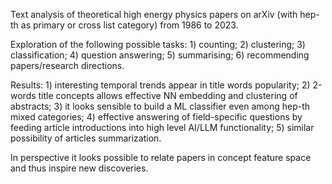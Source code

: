 Text analysis of theoretical high energy physics papers on arXiv (with hep-th as primary or cross list category) from 1986 to 2023. 

Exploration of the following possible tasks: 1) counting; 2) clustering; 3) classification; 4) question answering; 5) summarising; 6) recommending papers/research directions.

Results: 
	1) interesting temporal trends appear in title words popularity;
	2)  2-words title concepts allows effective NN embedding and clustering of abstracts;
	3) it looks sensible to build a ML classifier even among hep-th mixed categories;
	4) effective answering of field-specific questions by feeding article introductions into high level AI/LLM functionality;
	5) similar possibility of articles summarization.
 
In perspective it looks possible to relate papers in concept feature space and thus inspire new discoveries.
